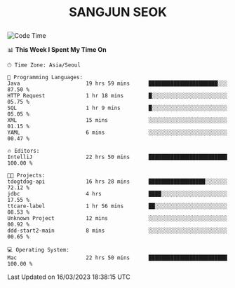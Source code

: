 <h1>
 <p align="center">
   SANGJUN SEOK
 </p>
</h1>

<!--START_SECTION:waka-->
![Code Time](http://img.shields.io/badge/Code%20Time-2%2C341%20hrs%201%20min-blue)

📊 **This Week I Spent My Time On** 

```text
🕑︎ Time Zone: Asia/Seoul

💬 Programming Languages: 
Java                     19 hrs 59 mins      ██████████████████████░░░   87.50 % 
HTTP Request             1 hr 18 mins        █░░░░░░░░░░░░░░░░░░░░░░░░   05.75 % 
SQL                      1 hr 9 mins         █░░░░░░░░░░░░░░░░░░░░░░░░   05.05 % 
XML                      15 mins             ░░░░░░░░░░░░░░░░░░░░░░░░░   01.15 % 
YAML                     6 mins              ░░░░░░░░░░░░░░░░░░░░░░░░░   00.47 % 

🔥 Editors: 
IntelliJ                 22 hrs 50 mins      █████████████████████████   100.00 % 

🐱‍💻 Projects: 
tdogtdog-api             16 hrs 28 mins      ██████████████████░░░░░░░   72.12 % 
jdbc                     4 hrs               ████░░░░░░░░░░░░░░░░░░░░░   17.55 % 
ttcare-label             1 hr 56 mins        ██░░░░░░░░░░░░░░░░░░░░░░░   08.53 % 
Unknown Project          12 mins             ░░░░░░░░░░░░░░░░░░░░░░░░░   00.92 % 
ddd-start2-main          8 mins              ░░░░░░░░░░░░░░░░░░░░░░░░░   00.65 % 

💻 Operating System: 
Mac                      22 hrs 50 mins      █████████████████████████   100.00 % 
```


 Last Updated on 16/03/2023 18:38:15 UTC
<!--END_SECTION:waka-->
